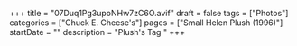 +++
title = "07Duq1Pg3upoNHw7zC6O.avif"
draft = false
tags = ["Photos"]
categories = ["Chuck E. Cheese's"]
pages = ["Small Helen Plush (1996)"]
startDate = ""
description = "Plush's Tag "
+++
